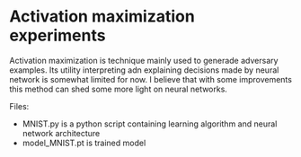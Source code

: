 # Activation maximization experiments

Activation maximization is technique mainly used to generade adversary examples. Its utility interpreting adn explaining decisions made by neural network is somewhat limited for now. I believe that with some improvements this method can shed some more light on neural networks.

Files:

- MNIST.py is a python script containing learning algorithm and neural network architecture
- model_MNIST.pt is trained model
